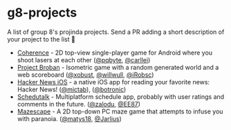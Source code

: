 # g8-projects
A list of group 8's projinda projects. Send a PR adding a short description of your project to the list 🚀

- [Coherence](https://github.com/pqbyte/coherence) - 2D top-view single-player game for Android where you shoot lasers at each other ([@pqbyte](https://github.com/pqbyte), [@carllei](https://github.com/carllei))
- [Project Broban](https://github.com/xobust/Project-Broban) - Isometric game with a random generated world and a web scoreboard ([@xobust](https://github.com/xobust/), [@willwull](https://github.com/willwull/), [@iRobsc](https://github.com/iRobsc/))
- [Hacker News iOS](https://github.com/mictab/hacker-news-ios) - a native iOS app for reading your favorite news: Hacker News! ([@mictab](https://github.com/mictab)), ([@botronic](https://github.com/botronic))
- [Schedutalk](https://github.com/Zalodu/Schedutalk) - Multiplatform schedule app, probably with user ratings and comments in the future. ([@zalodu](https://github.com/Zalodu/), [@EE87](https://github.com/EE87/))
- [Mazescape](https://github.com/matys18/Mazescape) - A 2D top-down PC maze game that attempts to infuse you with paranoia. ([@matys18](https://github.com/matys18), [@Jarlius](https://github.com/Jarlius))
